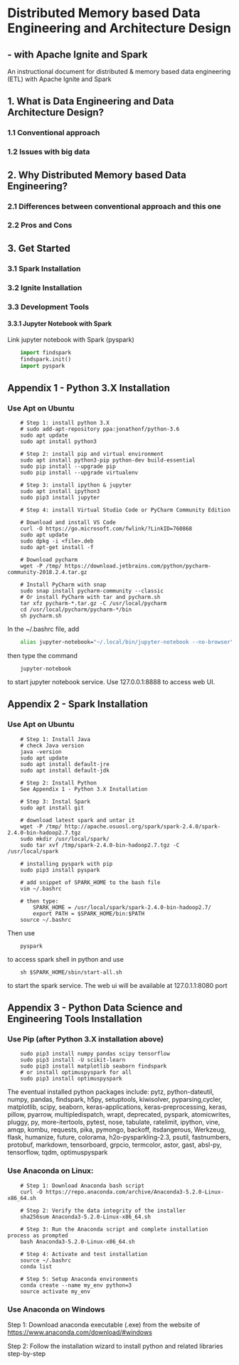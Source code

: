 # Distributed Memory based Data Engineering and Architecture Design 
## - with Apache Ignite and Spark
An instructional document for distributed & memory based data engineering (ETL) with Apache Ignite and Spark

## 1. What is Data Engineering and Data Architecture Design?

### 1.1 Conventional approach

### 1.2 Issues with big data

## 2. Why Distributed Memory based Data Engineering?

### 2.1 Differences between conventional approach and this one

### 2.2 Pros and Cons

## 3. Get Started

### 3.1 Spark Installation

### 3.2 Ignite Installation

### 3.3 Development Tools

#### 3.3.1 Jupyter Notebook with Spark
Link jupyter notebook with Spark (pyspark)
```python
    import findspark
    findspark.init()
    import pyspark
```

## Appendix 1 - Python 3.X Installation
### Use Apt on Ubuntu
```shell
    # Step 1: install python 3.X
    # sudo add-apt-repository ppa:jonathonf/python-3.6
    sudo apt update
    sudo apt install python3

    # Step 2: install pip and virtual environment
    sudo apt install python3-pip python-dev build-essential
    sudo pip install --upgrade pip
    sudo pip install --upgrade virtualenv

    # Step 3: install ipython & jupyter
    sudo apt install ipython3
    sudo pip3 install jupyter
    
    # Step 4: install Virtual Studio Code or PyCharm Community Edition
    
    # Download and install VS Code
    curl -O https://go.microsoft.com/fwlink/?LinkID=760868
    sudo apt update
    sudo dpkg -i <file>.deb
    sudo apt-get install -f
    
    # Download pycharm
    wget -P /tmp/ https://download.jetbrains.com/python/pycharm-community-2018.2.4.tar.gz
    
    # Install PyCharm with snap
    sudo snap install pycharm-community --classic
    # Or install PyCharm with tar and pycharm.sh
    tar xfz pycharm-*.tar.gz -C /usr/local/pycharm
    cd /usr/local/pycharm/pycharm-*/bin
    sh pycharm.sh
```
In the ~/.bashrc file, add 
```bash
    alias jupyter-notebook="~/.local/bin/jupyter-notebook --no-browser"
```
then type the command
```shell
    jupyter-notebook
```
to start jupyter notebook service. Use 127.0.0.1:8888 to access web UI.

## Appendix 2 - Spark Installation
### Use Apt on Ubuntu
```shell
    # Step 1: Install Java
    # check Java version
    java -version
    sudo apt update
    sudo apt install default-jre
    sudo apt install default-jdk

    # Step 2: Install Python
    See Appendix 1 - Python 3.X Installation

    # Step 3: Instal Spark
    sudo apt install git
    
    # download latest spark and untar it
    wget -P /tmp/ http://apache.osuosl.org/spark/spark-2.4.0/spark-2.4.0-bin-hadoop2.7.tgz
    sudo mkdir /usr/local/spark/
    sudo tar xvf /tmp/spark-2.4.0-bin-hadoop2.7.tgz -C /usr/local/spark
    
    # installing pyspark with pip
    sudo pip3 install pyspark
    
    # add snippet of SPARK_HOME to the bash file
    vim ~/.bashrc 
    
    # then type: 
        SPARK_HOME = /usr/local/spark/spark-2.4.0-bin-hadoop2.7/
        export PATH = $SPARK_HOME/bin:$PATH
    source ~/.bashrc
```
Then use 
```shell
    pyspark 
```
to access spark shell in python and use
```shell
    sh $SPARK_HOME/sbin/start-all.sh
```
to start the spark service. The web ui will be available at 127.0.1.1:8080 port


## Appendix 3 - Python Data Science and Engineering Tools Installation
### Use Pip (after Python 3.X installation above)
```shell
    sudo pip3 install numpy pandas scipy tensorflow
    sudo pip3 install -U scikit-learn
    sudo pip3 install matplotlib seaborn findspark
    # or install optimuspyspark for all
    sudo pip3 install optimuspyspark  
```
The eventual installed python packages include: pytz, python-dateutil, numpy, pandas, findspark, h5py, setuptools, kiwisolver, pyparsing,cycler, matplotlib, scipy, seaborn, keras-applications, keras-preprocessing, keras, pillow, pyarrow, multipledispatch, wrapt, deprecated, pyspark, atomicwrites, pluggy, py, more-itertools, pytest, nose, tabulate, ratelimit, ipython, vine, amqp, kombu, requests, pika, pymongo, backoff, itsdangerous, Werkzeug, flask, humanize, future, colorama, h2o-pysparkling-2.3, psutil, fastnumbers, protobuf, markdown, tensorboard, grpcio, termcolor, astor, gast, absl-py, tensorflow, tqdm, optimuspyspark

### Use Anaconda on Linux:
```shell
    # Step 1: Download Anaconda bash script
    curl -O https://repo.anaconda.com/archive/Anaconda3-5.2.0-Linux-x86_64.sh

    # Step 2: Verify the data integrity of the installer
    sha256sum Anaconda3-5.2.0-Linux-x86_64.sh

    # Step 3: Run the Anaconda script and complete installation process as prompted
    bash Anaconda3-5.2.0-Linux-x86_64.sh

    # Step 4: Activate and test installation
    source ~/.bashrc
    conda list

    # Step 5: Setup Anaconda environments
    conda create --name my_env python=3
    source activate my_env
```
### Use Anaconda on Windows
Step 1: Download anaconda executable (.exe) from the website of https://www.anaconda.com/download/#windows

Step 2: Follow the installation wizard to install python and related libraries step-by-step

